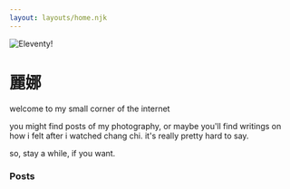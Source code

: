 ```yaml
---
layout: layouts/home.njk
---
```


<div class="illo-container">
  <img src="https://cdn.glitch.com/cad20829-cd7f-405a-95e8-5e17b206a304%2Fillustration.svg?v=1618198438357" class="illustration" style="align: right" alt="Eleventy!">
</div>

# 麗娜

welcome to my small corner of the internet

you might find posts of my photography, or maybe you'll find
writings on how i felt after i watched chang chi. it's 
really pretty hard to say. 

so, stay a while, if you want.

### Posts
